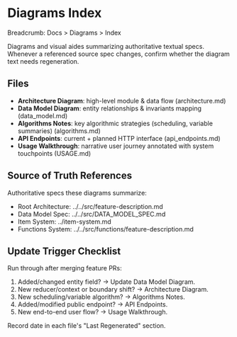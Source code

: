 # Diagrams Index

Breadcrumb: Docs > Diagrams > Index

Diagrams and visual aides summarizing authoritative textual specs. Whenever a referenced source spec changes, confirm whether the diagram text needs regeneration.

## Files
- **Architecture Diagram**: high-level module & data flow (architecture.md)
- **Data Model Diagram**: entity relationships & invariants mapping (data_model.md)
- **Algorithms Notes**: key algorithmic strategies (scheduling, variable summaries) (algorithms.md)
- **API Endpoints**: current + planned HTTP interface (api_endpoints.md)
- **Usage Walkthrough**: narrative user journey annotated with system touchpoints (USAGE.md)

## Source of Truth References
Authoritative specs these diagrams summarize:
- Root Architecture: ../../src/feature-description.md
- Data Model Spec: ../../src/DATA_MODEL_SPEC.md
- Item System: ../item-system.md
- Functions System: ../../src/functions/feature-description.md

## Update Trigger Checklist
Run through after merging feature PRs:
1. Added/changed entity field? -> Update Data Model Diagram.
2. New reducer/context or boundary shift? -> Architecture Diagram.
3. New scheduling/variable algorithm? -> Algorithms Notes.
5. Added/modified public endpoint? -> API Endpoints.
6. New end-to-end user flow? -> Usage Walkthrough.

Record date in each file's "Last Regenerated" section.

